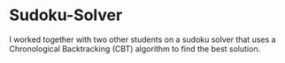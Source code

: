 # Sudoku-Solver
I worked together with two other students on a sudoku solver that uses a Chronological Backtracking (CBT) algorithm to find the best solution.
